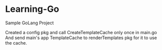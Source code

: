 # Learning-Go

Sample GoLang Project

Created a config pkg and call CreateTemplateCache only once in main.go
And send main's app TemplateCache to renderTemplates pkg for it to use the cache.
